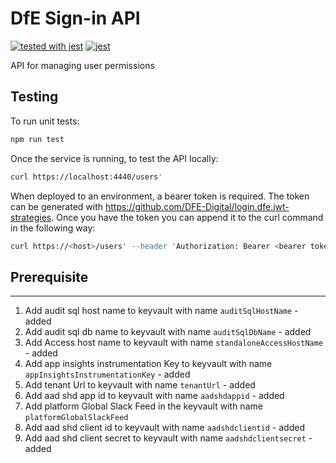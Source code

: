 # DfE Sign-in API
[![tested with jest](https://img.shields.io/badge/tested_with-jest-99424f.svg)](https://github.com/facebook/jest) [![jest](https://jestjs.io/img/jest-badge.svg)](https://github.com/facebook/jest)

API for managing user permissions

## Testing

To run unit tests:

```bash
npm run test
```

Once the service is running, to test the API locally:
```bash
curl https://localhost:4440/users'
```

When deployed to an environment, a bearer token is required.  The token can be generated with https://github.com/DFE-Digital/login.dfe.jwt-strategies. Once you have the token you can append it to the curl command in the following way:

```bash
curl https://<host>/users' --header 'Authorization: Bearer <bearer token here>'
```

## Prerequisite
---
1. Add audit sql host name to keyvault with name `auditSqlHostName` - added
2. Add audit sql db name to keyvault with name `auditSqlDbName` - added
3. Add Access host name to keyvault with name `standaloneAccessHostName` - added
4. Add app insights instrumentation Key to keyvault with name `appInsightsInstrumentationKey` - added
5.  Add tenant Url to keyvault with name `tenantUrl` - added
6.  Add aad shd app id to keyvault with name `aadshdappid` - added
7.  Add platform Global Slack Feed in the keyvault with name `platformGlobalSlackFeed` 
8.  Add aad shd client id to keyvault with name `aadshdclientid` - added
9.  Add aad shd client secret to keyvault with name `aadshdclientsecret` - added
